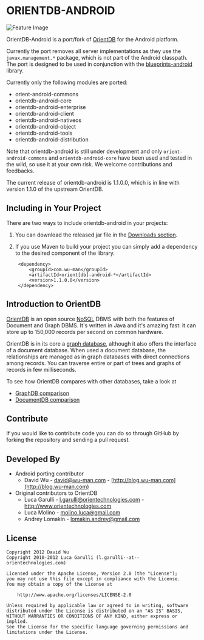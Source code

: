 ORIENTDB-ANDROID
================

![Feature Image](https://github.com/wuman/orientdb-android/raw/master/doc/images/orientdb-android-logo.png)

OrientDB-Android is a port/fork of [OrientDB](http://www.orientdb.org/) for the
Android platform.

Currently the port removes all server implementations as they use the
`javax.management.*` package, which is not part of the Android classpath.
The port is designed to be used in conjunction with the 
[blueprints-android](https://github.com/wuman/blueprints-android) library.

Currently only the following modules are ported:

* orient-android-commons
* orientdb-android-core
* orientdb-android-enterprise
* orientdb-android-client
* orientdb-android-nativeos
* orientdb-android-object
* orientdb-android-tools
* orientdb-android-distribution

Note that orientdb-android is still under development and  only 
`orient-android-commons` and `orientdb-android-core` have been used and tested 
in the wild, so use it at your own risk. We welcome contributions and feedbacks.

The current release of orientdb-android is 1.1.0.0, which is in line with version
1.1.0 of the upstream OrientDB. 


Including in Your Project
-------------------------

There are two ways to include orientdb-android in your projects:

1. You can download the released jar file in the [Downloads section](https://github.com/wuman/orientdb-android/downloads).
2. If you use Maven to build your project you can simply add a dependency to 
   the desired component of the library.

        <dependency>
            <groupId>com.wu-man</groupId>
            <artifactId>orient[db]-android-*</artifactId>
            <version>1.1.0.0</version>
        </dependency>


Introduction to OrientDB
------------------------

[OrientDB](http://code.google.com/p/orient/) is an open source 
[NoSQL](http://en.wikipedia.org/wiki/NoSQL) DBMS with both the features of 
Document and Graph DBMS. It's written in Java and it's amazing fast: it can store 
up to 150,000 records per second on common hardware.

OrientDB is in its core a [graph database](http://en.wikipedia.org/wiki/Graph_database),
although it also offers the interface of a document database. When used a 
document database, the relationships are managed as in graph databases with 
direct connections among records. You can traverse entire or part of trees and 
graphs of records in few milliseconds.

To see how OrientDB compares with other databases, take a look at

* [GraphDB comparison](http://code.google.com/p/orient/wiki/GraphDBComparison)
* [DocumentDB comparison](http://code.google.com/p/orient/wiki/DocumentDBComparison)


Contribute
----------

If you would like to contribute code you can do so through GitHub by forking 
the repository and sending a pull request.


Developed By
------------

* Android porting contributor
    * David Wu - <david@wu-man.com> - [http://blog.wu-man.com](http://blog.wu-man.com)
* Original contributors to OrientDB
    * Luca Garulli - <l.garulli@orientechnologies.com> - http://www.orientechnologies.com
    * Luca Molino - <molino.luca@gmail.com>
    * Andrey Lomakin - <lomakin.andrey@gmail.com> 


License
-------

    Copyright 2012 David Wu
    Copyright 2010-2012 Luca Garulli (l.garulli--at--orientechnologies.com)

    Licensed under the Apache License, Version 2.0 (the "License");
    you may not use this file except in compliance with the License.
    You may obtain a copy of the License at

        http://www.apache.org/licenses/LICENSE-2.0

    Unless required by applicable law or agreed to in writing, software
    distributed under the License is distributed on an "AS IS" BASIS,
    WITHOUT WARRANTIES OR CONDITIONS OF ANY KIND, either express or implied.
    See the License for the specific language governing permissions and
    limitations under the License.

